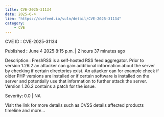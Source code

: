 ```yaml
---
title: CVE-2025-31134
date: 2025-6-4
lien: "https://cvefeed.io/vuln/detail/CVE-2025-31134"
category:
    - CVE
---
```


CVE ID : CVE-2025-31134

Published :  June 4
2025
8:15 p.m. | 2 hours
37 minutes ago

Description : FreshRSS is a self-hosted RSS feed aggregator. Prior to version 1.26.2
an attacker can gain additional information about the server by checking if certain directories exist. An attacker can
for example
check if older PHP versions are installed or if certain software is installed on the server and potentially use that information to further attack the server. Version 1.26.2 contains a patch for the issue.

Severity: 0.0 | NA

Visit the link for more details
such as CVSS details
affected products
timeline
and more...
